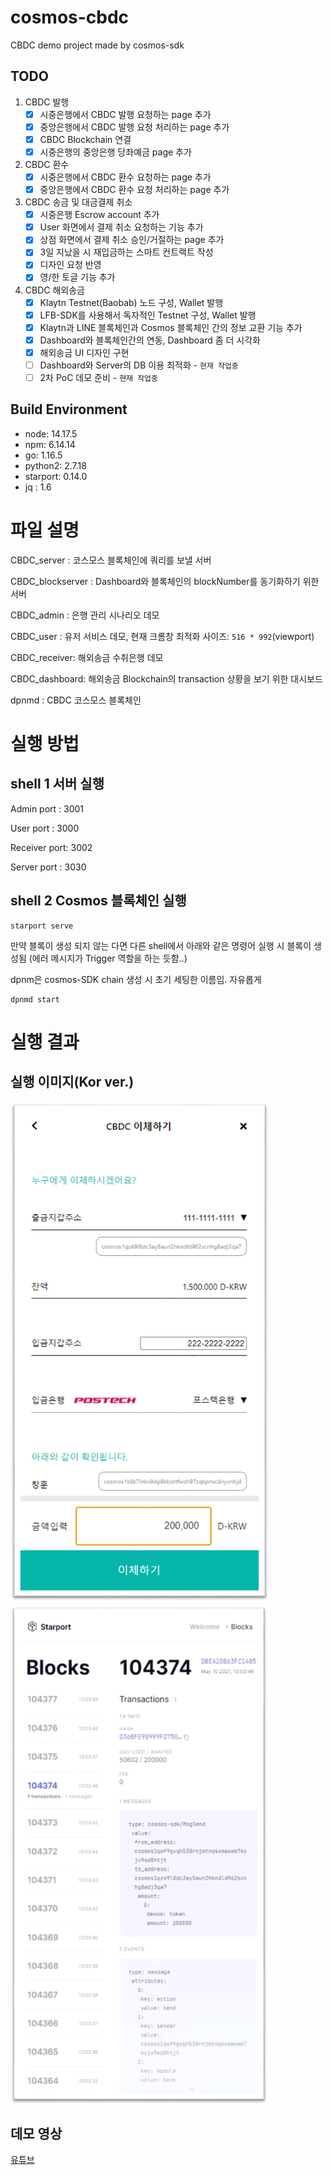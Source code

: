 # cosmos-cbdc
CBDC demo project made by cosmos-sdk

## TODO
1. CBDC 발행
   - [x] 시중은행에서 CBDC 발행 요청하는 page 추가
   - [x] 중앙은행에서 CBDC 발행 요청 처리하는 page 추가
   - [x] CBDC Blockchain 연결
   - [x] 시중은행의 중앙은행 당좌예금 page 추가
2. CBDC 환수
   - [x] 시중은행에서 CBDC 환수 요청하는 page 추가
   - [x] 중앙은행에서 CBDC 환수 요청 처리하는 page 추가
3. CBDC 송금 및 대금결제 취소
   - [x] 시중은행 Escrow account 추가
   - [x] User 화면에서 결제 취소 요청하는 기능 추가
   - [x] 상점 화면에서 결제 취소 승인/거절하는 page 추가
   - [x] 3일 지났을 시 재입금하는 스마트 컨트랙트 작성
   - [x] 디자인 요청 반영
   - [x] 영/한 토글 기능 추가
4. CBDC 해외송금
   - [x] Klaytn Testnet(Baobab) 노드 구성, Wallet 발행
   - [x] LFB-SDK를 사용해서 독자적인 Testnet 구성, Wallet 발행
   - [x] Klaytn과 LINE 블록체인과 Cosmos 블록체인 간의 정보 교환 기능 추가
   - [x] Dashboard와 블록체인간의 연동, Dashboard 좀 더 시각화
   - [x] 해외송금 UI 디자인 구현
   - [ ] Dashboard와 Server의 DB 이용 최적화 - `현재 작업중`
   - [ ] 2차 PoC 데모 준비 - `현재 작업중`

## Build Environment
- node: 14.17.5
- npm: 6.14.14
- go: 1.16.5
- python2: 2.7.18
- starport: 0.14.0
- jq : 1.6

# 파일 설명

CBDC_server :  코스모스 블록체인에 쿼리를 보낼 서버

CBDC_blockserver : Dashboard와 블록체인의 blockNumber를 동기화하기 위한 서버

CBDC_admin : 은행 관리 시나리오 데모

CBDC_user : 유저 서비스 데모, 현재 크롬창 최적화 사이즈: `516 * 992`(viewport)

CBDC_receiver: 해외송금 수취은행 데모

CBDC_dashboard: 해외송금 Blockchain의 transaction 상황을 보기 위한 대시보드

dpnmd : CBDC 코스모스 블록체인

# 실행 방법

## shell 1 서버 실행

Admin port : 3001 

User port : 3000

Receiver port: 3002

Server port : 3030


## shell 2 Cosmos 블록체인 실행

```
starport serve
``` 

만약 블록이 생성 되지 않는 다면 다른 shell에서 아래와 같은 명령어 실행 시 블록이 생성됨 (에러 메시지가 Trigger 역할을 하는 듯함..)

dpnm은 cosmos-SDK chain 생성 시 초기 세팅한 이름임. 자유롭게  

```
dpnmd start
``` 

# 실행 결과

## 실행 이미지(Kor ver.)

![demo1](./images/demo1.PNG)
![demo2](./images/demo2.PNG)

## 데모 영상 

[유튜브](https://www.youtube.com/watch?v=DqvWH7rcHTU)
